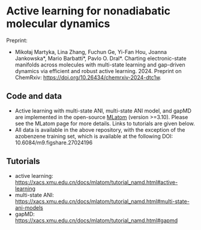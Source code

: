 # Active learning for nonadiabatic molecular dynamics

Preprint:
- Mikołaj Martyka, Lina Zhang, Fuchun Ge, Yi-Fan Hou, Joanna Jankowska*, Mario Barbatti*, Pavlo O. Dral*. Charting electronic-state manifolds across molecules with multi-state learning and gap-driven dynamics via efficient and robust active learning. 2024.
Preprint on ChemRxiv: https://doi.org/10.26434/chemrxiv-2024-dtc1w.

Code and data
-------------

- Active learning with multi-state ANI, multi-state ANI model, and gapMD are implemented in the open-source [MLatom](https://github.com/dralgroup/mlatom) (version >=3.10). Please see the MLatom page for more details. Links to tutorials are given below.
- All data is available in the above repository, with the exception of the azobenzene training set, which is available at the following DOI: 10.6084/m9.figshare.27024196

Tutorials
---------

- active learning: https://xacs.xmu.edu.cn/docs/mlatom/tutorial_namd.html#active-learning
- multi-state ANI: https://xacs.xmu.edu.cn/docs/mlatom/tutorial_namd.html#multi-state-ani-models
- gapMD: https://xacs.xmu.edu.cn/docs/mlatom/tutorial_namd.html#gapmd
